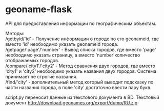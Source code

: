 # geoname-flask

API для предоставления информации по географическим объектам.

Методы:  
/getbyid/'id'  - Получение информации о городе по его geonameid, где вместо 'id' необходимо указать geonameid города.  
  /getpage/'page'/'number' - Вывод списка городов, где вместо 'page' необходимо указать страницу, а вместо 'number'количество отображаемых городов.  
  /compare/'city1'/'city2' - Метод сравнения двух городов, где вместо 'city1' и 'city2' необходимо указать названия двух городов. Система принимает не строгие названия.  
  /find/'city' - дополнительный метод который выводит подсказку по части названия города, в поле 'city' достаточно ввести пару букв.
  
script.py переносит данные из текстового документа в  BD. Текстовый документ http://download.geonames.org/export/dump/RU.zip
